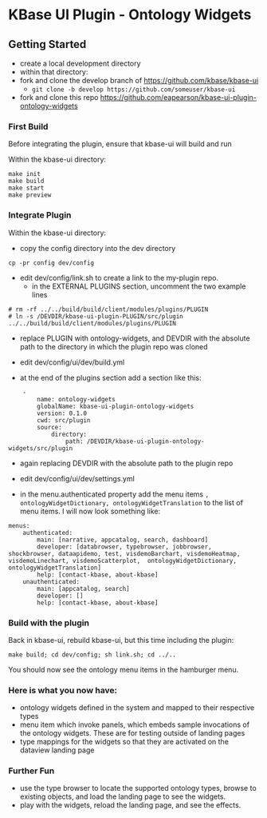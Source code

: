 # KBase UI Plugin - Ontology Widgets

## Getting Started

- create a local development directory
- within that directory:
- fork and clone the develop branch of https://github.com/kbase/kbase-ui
    - ```git clone -b develop https://github.com/someuser/kbase-ui```
- fork and clone this repo https://github.com/eapearson/kbase-ui-plugin-ontology-widgets

### First Build

Before integrating the plugin, ensure that kbase-ui will build and run

Within the kbase-ui directory:

```
make init
make build
make start
make preview
```

### Integrate Plugin

Within the kbase-ui directory:

- copy the config directory into the dev directory
```
cp -pr config dev/config
```
- edit  dev/config/link.sh to create a link to the my-plugin repo.
  - in the EXTERNAL PLUGINS section, uncomment the two example lines
```
# rm -rf ../../build/build/client/modules/plugins/PLUGIN
# ln -s /DEVDIR/kbase-ui-plugin-PLUGIN/src/plugin ../../build/build/client/modules/plugins/PLUGIN
```
  - replace PLUGIN with ontology-widgets, and DEVDIR with the absolute path to the directory in which the plugin repo was cloned

- edit dev/config/ui/dev/build.yml
- at the end of the plugins section add a section like this:

```
    -
        name: ontology-widgets
        globalName: kbase-ui-plugin-ontology-widgets
        version: 0.1.0
        cwd: src/plugin
        source:
            directory:
                path: /DEVDIR/kbase-ui-plugin-ontology-widgets/src/plugin
```

- again replacing DEVDIR with the absolute path to the plugin repo

- edit dev/config/ui/dev/settings.yml
- in the menu.authenticated property add the menu items ```,  ontologyWidgetDictionary, ontologyWidgetTranslation``` to the list of menu items. I will now look something like:

```
menus:
    authenticated: 
        main: [narrative, appcatalog, search, dashboard]
        developer: [databrowser, typebrowser, jobbrowser, shockbrowser, dataapidemo, test, visdemoBarchart, visdemoHeatmap, visdemoLinechart, visdemoScatterplot,  ontologyWidgetDictionary, ontologyWidgetTranslation]
        help: [contact-kbase, about-kbase]
    unauthenticated: 
        main: [appcatalog, search]
        developer: []
        help: [contact-kbase, about-kbase]
```

### Build with the plugin

Back in kbase-ui, rebuild kbase-ui, but this time including the plugin:

```
make build; cd dev/config; sh link.sh; cd ../..
```

You should now see the ontology menu items in the hamburger menu.

### Here is what you now have:

- ontology widgets defined in the system and mapped to their respective types
- menu item  which invoke panels, which embeds sample invocations of the ontology widgets. These are for testing outside of landing pages
- type mappings for the widgets so that they are activated on the dataview landing page

### Further Fun

- use the type browser to locate the supported ontology types, browse to existing objects, and load the landing page to see the widgets.
- play with the widgets, reload the landing page, and see the effects.

